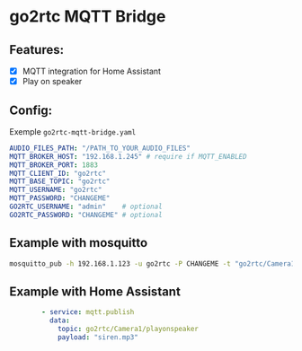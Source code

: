 # go2rtc MQTT Bridge

## Features:

- [X] MQTT integration for Home Assistant
- [X] Play on speaker

## Config:

Exemple `go2rtc-mqtt-bridge.yaml`

```yaml
AUDIO_FILES_PATH: "/PATH_TO_YOUR_AUDIO_FILES"
MQTT_BROKER_HOST: "192.168.1.245" # require if MQTT_ENABLED
MQTT_BROKER_PORT: 1883
MQTT_CLIENT_ID: "go2rtc"
MQTT_BASE_TOPIC: "go2rtc"
MQTT_USERNAME: "go2rtc"
MQTT_PASSWORD: "CHANGEME"
GO2RTC_USERNAME: "admin"    # optional
GO2RTC_PASSWORD: "CHANGEME" # optional
```


## Example with mosquitto 

```bash
mosquitto_pub -h 192.168.1.123 -u go2rtc -P CHANGEME -t "go2rtc/Camera1/playonspeaker"  -m "siren.mp3"
```

## Example with Home Assistant

```yaml
        - service: mqtt.publish
          data:
            topic: go2rtc/Camera1/playonspeaker
            payload: "siren.mp3"
```